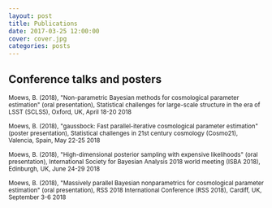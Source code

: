 ```yaml
---
layout: post
title: Publications
date: 2017-03-25 12:00:00
cover: cover.jpg
categories: posts
---
```


## Conference talks and posters

<small>Moews, B. (2018), "Non-parametric Bayesian methods for cosmological parameter estimation" (oral presentation), Statistical challenges for large-scale structure in the era of LSST (SCLSS), Oxford, UK, April 18-20 2018</small>

<small>Moews, B. (2018), "gaussbock: Fast parallel-iterative cosmological parameter estimation" (poster presentation), Statistical challenges in 21st century cosmology (Cosmo21), Valencia, Spain, May 22-25 2018</small>

<small>Moews, B. (2018), "High-dimensional posterior sampling with expensive likelihoods" (oral presentation), International Society for Bayesian Analysis 2018 world meeting (ISBA 2018), Edinburgh, UK, June 24-29 2018</small>

<small>Moews, B. (2018), "Massively parallel Bayesian nonparametrics for cosmological parameter estimation" (oral presentation), RSS 2018 International Conference (RSS 2018), Cardiff, UK, September 3-6 2018</small>
